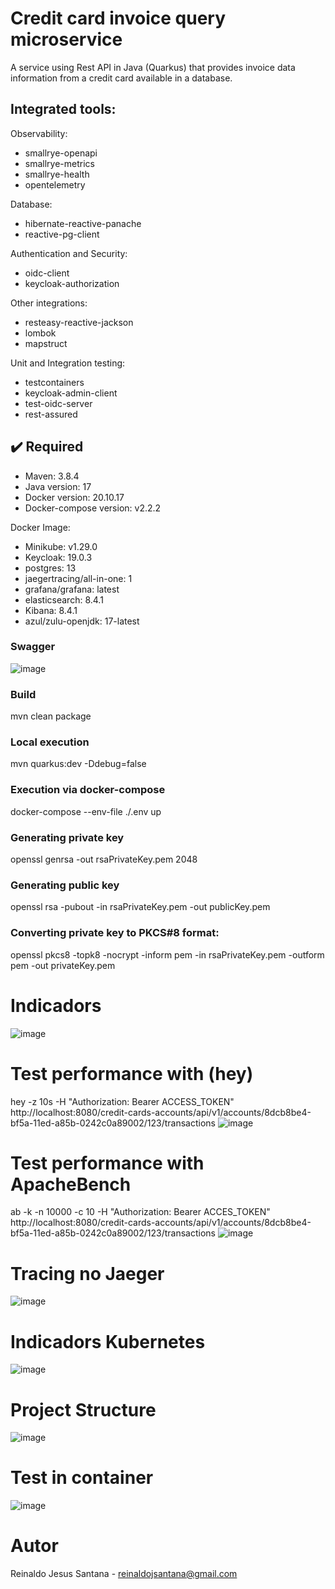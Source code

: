 # Credit card invoice query microservice

A service using Rest API in Java (Quarkus) that provides invoice data information from a credit card available in a database.


## Integrated tools:

Observability:

* smallrye-openapi
* smallrye-metrics
* smallrye-health 
* opentelemetry


Database:
* hibernate-reactive-panache
* reactive-pg-client


Authentication and Security:
* oidc-client
* keycloak-authorization

Other integrations:
* resteasy-reactive-jackson
* lombok
* mapstruct

Unit and Integration testing:
* testcontainers
* keycloak-admin-client
* test-oidc-server
* rest-assured


## ✔️ Required
* Maven: 3.8.4
* Java version: 17
* Docker version: 20.10.17
* Docker-compose version: v2.2.2


Docker Image:
* Minikube: v1.29.0
* Keycloak: 19.0.3
* postgres: 13
* jaegertracing/all-in-one: 1
* grafana/grafana: latest
* elasticsearch: 8.4.1
* Kibana: 8.4.1
* azul/zulu-openjdk: 17-latest


### Swagger
![image](https://user-images.githubusercontent.com/17239827/226056309-295315a2-4403-4ff6-ad0b-5bfd335d1b07.png)



### Build
mvn clean package


### Local execution
mvn quarkus:dev -Ddebug=false


### Execution via docker-compose
docker-compose --env-file ./.env up


### Generating private key
openssl genrsa -out rsaPrivateKey.pem 2048


### Generating public key
openssl rsa -pubout -in rsaPrivateKey.pem -out publicKey.pem


### Converting private key to PKCS#8 format:
openssl pkcs8 -topk8 -nocrypt -inform pem -in rsaPrivateKey.pem -outform pem -out privateKey.pem



# Indicadors
![image](https://user-images.githubusercontent.com/17239827/225927764-6ea876b9-919d-4761-822e-acf100f2f3c7.png)


# Test performance with (hey)
hey -z 10s -H "Authorization: Bearer ACCESS_TOKEN" http://localhost:8080/credit-cards-accounts/api/v1/accounts/8dcb8be4-bf5a-11ed-a85b-0242c0a89002/123/transactions
![image](https://user-images.githubusercontent.com/17239827/226060297-5c2ee5d4-6e26-4bba-84bd-86c030352a22.png)


# Test performance with ApacheBench
ab -k -n 10000 -c 10 -H "Authorization: Bearer ACCES_TOKEN" http://localhost:8080/credit-cards-accounts/api/v1/accounts/8dcb8be4-bf5a-11ed-a85b-0242c0a89002/123/transactions
![image](https://user-images.githubusercontent.com/17239827/226060776-58d7b271-2716-4880-b441-b4a0494343d6.png)


# Tracing no Jaeger
![image](https://user-images.githubusercontent.com/17239827/225927438-e5b6bbf1-12fd-400d-956c-836eb6abe36f.png)


# Indicadors Kubernetes
![image](https://user-images.githubusercontent.com/17239827/225927225-93b47c5d-1fe7-42ab-9314-58baa8d67f0a.png)


# Project Structure
![image](https://user-images.githubusercontent.com/17239827/225925543-26bb4148-5283-4d1a-b98a-f72ab3e681d1.png)


# Test in container
![image](https://user-images.githubusercontent.com/17239827/225934234-bdb98f70-d4ac-486a-b412-ebb001f5175d.png)



# Autor
Reinaldo Jesus Santana - reinaldojsantana@gmail.com

